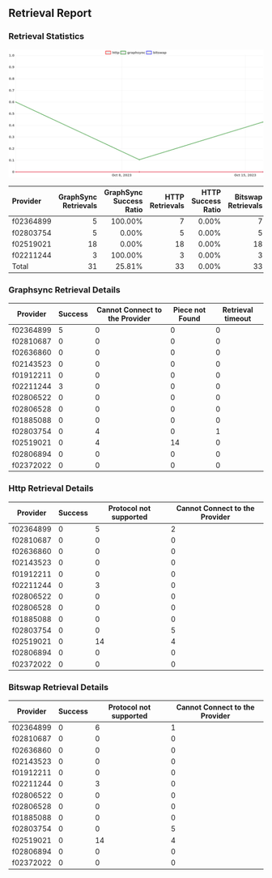 ## Retrieval Report
### Retrieval Statistics
<img src="https://raw.githubusercontent.com/data-preservation-programs/filplus-checker-assets/main/filecoin-project/filecoin-plus-large-datasets/issues/2116/1697525185152.png"/>

| Provider  | GraphSync Retrievals | GraphSync Success Ratio | HTTP Retrievals | HTTP Success Ratio | Bitswap Retrievals | Bitswap Success Ratio |
| :-------- | -------------------: | ----------------------: | --------------: | -----------------: | -----------------: | --------------------: |
| f02364899 |                    5 |                 100.00% |               7 |              0.00% |                  7 |                 0.00% |
| f02803754 |                    5 |                   0.00% |               5 |              0.00% |                  5 |                 0.00% |
| f02519021 |                   18 |                   0.00% |              18 |              0.00% |                 18 |                 0.00% |
| f02211244 |                    3 |                 100.00% |               3 |              0.00% |                  3 |                 0.00% |
| Total     |                   31 |                  25.81% |              33 |              0.00% |                 33 |                 0.00% |

### Graphsync Retrieval Details
| Provider  | Success | Cannot Connect to the Provider | Piece not Found | Retrieval timeout |
| --------- | ------- | ------------------------------ | --------------- | ----------------- |
| f02364899 | 5       | 0                              | 0               | 0                 |
| f02810687 | 0       | 0                              | 0               | 0                 |
| f02636860 | 0       | 0                              | 0               | 0                 |
| f02143523 | 0       | 0                              | 0               | 0                 |
| f01912211 | 0       | 0                              | 0               | 0                 |
| f02211244 | 3       | 0                              | 0               | 0                 |
| f02806522 | 0       | 0                              | 0               | 0                 |
| f02806528 | 0       | 0                              | 0               | 0                 |
| f01885088 | 0       | 0                              | 0               | 0                 |
| f02803754 | 0       | 4                              | 0               | 1                 |
| f02519021 | 0       | 4                              | 14              | 0                 |
| f02806894 | 0       | 0                              | 0               | 0                 |
| f02372022 | 0       | 0                              | 0               | 0                 |

### Http Retrieval Details
| Provider  | Success | Protocol not supported | Cannot Connect to the Provider |
| --------- | ------- | ---------------------- | ------------------------------ |
| f02364899 | 0       | 5                      | 2                              |
| f02810687 | 0       | 0                      | 0                              |
| f02636860 | 0       | 0                      | 0                              |
| f02143523 | 0       | 0                      | 0                              |
| f01912211 | 0       | 0                      | 0                              |
| f02211244 | 0       | 3                      | 0                              |
| f02806522 | 0       | 0                      | 0                              |
| f02806528 | 0       | 0                      | 0                              |
| f01885088 | 0       | 0                      | 0                              |
| f02803754 | 0       | 0                      | 5                              |
| f02519021 | 0       | 14                     | 4                              |
| f02806894 | 0       | 0                      | 0                              |
| f02372022 | 0       | 0                      | 0                              |

### Bitswap Retrieval Details
| Provider  | Success | Protocol not supported | Cannot Connect to the Provider |
| --------- | ------- | ---------------------- | ------------------------------ |
| f02364899 | 0       | 6                      | 1                              |
| f02810687 | 0       | 0                      | 0                              |
| f02636860 | 0       | 0                      | 0                              |
| f02143523 | 0       | 0                      | 0                              |
| f01912211 | 0       | 0                      | 0                              |
| f02211244 | 0       | 3                      | 0                              |
| f02806522 | 0       | 0                      | 0                              |
| f02806528 | 0       | 0                      | 0                              |
| f01885088 | 0       | 0                      | 0                              |
| f02803754 | 0       | 0                      | 5                              |
| f02519021 | 0       | 14                     | 4                              |
| f02806894 | 0       | 0                      | 0                              |
| f02372022 | 0       | 0                      | 0                              |
